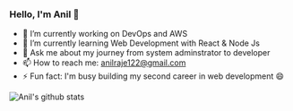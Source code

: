 <!--
**anilraje122/anilraje122** is a ✨ _special_ ✨ repository because its `README.md` (this file) appears on your GitHub profile.
-->

### Hello, I'm Anil 👋

- 🔭 I’m currently working on DevOps and AWS
- 🌱 I’m currently learning Web Development with React & Node Js
- 💬 Ask me about my journey from system adminstrator to developer
- 📫 How to reach me: anilraje122@gmail.com
- ⚡ Fun fact: I'm busy building my second career in web development 😄

![Anil's github stats](https://github-readme-stats.vercel.app/api?username=anilraje122&show_icons=true&count_private=true&theme=default)
